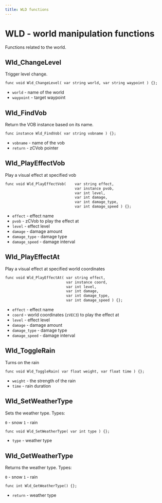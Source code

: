 ```yaml
---
title: WLD functions
---
```

# WLD - world manipulation functions
Functions related to the world. 

## Wld_ChangeLevel
Trigger level change.

```dae
func void Wld_ChangeLevel( var string world, var string waypoint ) {};
```

- `world` - name of the world
- `waypoint` - target waypoint

## Wld_FindVob
Return the VOB instance based on its name.

```dae
func instance Wld_FindVob( var string vobname ) {};
```

- `vobname` - name of the vob
- `return` - zCVob pointer

## Wld_PlayEffectVob
Play a visual effect at specified vob

```dae
func void Wld_PlayEffectVob(    var string effect,
                                var instance pvob,
                                var int level,
                                var int damage,
                                var int damage_type,
                                var int damage_speed ) {};
```

- `effect` - effect name
- `pvob` - zCVob to play the effect at
- `level` - effect level
- `damage` - damage amount
- `damage_type` - damage type
- `damage_speed` - damage interval

## Wld_PlayEffectAt
Play a visual effect at specified world coordinates

```dae
func void Wld_PlayEffectAt( var string effect,
                            var instance coord,
                            var int level,
                            var int damage,
                            var int damage_type,
                            var int damage_speed ) {};
```

- `effect` - effect name
- `coord` - world coordinates (`zVEC3`) to play the effect at
- `level` - effect level
- `damage` - damage amount
- `damage_type` - damage type
- `damage_speed` - damage interval

## Wld_ToggleRain
Turns on the rain

```dae
func void Wld_ToggleRain( var float weight, var float time ) {};
```

- `weight` - the strength of the rain
- `time` - rain duration

## Wld_SetWeatherType
Sets the weather type.
Types:

`0` - snow
`1` - rain

```dae
func void Wld_SetWeatherType( var int type ) {};
```

- `type` - weather type

## Wld_GetWeatherType
Returns the weather type.
Types:

`0` - snow
`1` - rain

```dae
func int Wld_GetWeatherType() {};
```

- `return` - weather type
